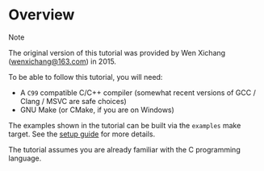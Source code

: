 # Overview

> [!NOTE]
> The original version of this tutorial was provided by Wen Xichang (wenxichang@163.com) in 2015.

To be able to follow this tutorial, you will need:
- A `C99` compatible C/C++ compiler (somewhat recent versions of GCC / Clang / MSVC are safe choices)
- GNU Make (or CMake, if you are on Windows)

The examples shown in the tutorial can be built via the `examples` make target. See the [setup guide](/docs/general/getting-started/setup) for more details.

The tutorial assumes you are already familiar with the C programming language.
